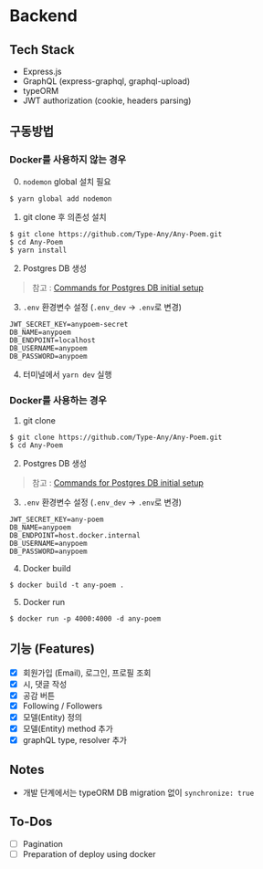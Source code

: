 # Backend

## Tech Stack

- Express.js
- GraphQL (express-graphql, graphql-upload)
- typeORM
- JWT authorization (cookie, headers parsing)

## 구동방법

### Docker를 사용하지 않는 경우

0. `nodemon` global 설치 필요

```shell
$ yarn global add nodemon
```

1. git clone 후 의존성 설치

```shell
$ git clone https://github.com/Type-Any/Any-Poem.git
$ cd Any-Poem
$ yarn install
```

2. Postgres DB 생성

> 참고 : [Commands for Postgres DB initial setup](https://mattdamon108.github.io/post/backend/1/2019-02-25-Commands-for-Postgres-DB-setup/)

3. `.env` 환경변수 설정 (`.env_dev` -> `.env`로 변경)

```
JWT_SECRET_KEY=anypoem-secret
DB_NAME=anypoem
DB_ENDPOINT=localhost
DB_USERNAME=anypoem
DB_PASSWORD=anypoem
```

4. 터미널에서 `yarn dev` 실행

### Docker를 사용하는 경우

1. git clone

```shell
$ git clone https://github.com/Type-Any/Any-Poem.git
$ cd Any-Poem
```

2. Postgres DB 생성

> 참고 : [Commands for Postgres DB initial setup](https://mattdamon108.github.io/post/backend/1/2019-02-25-Commands-for-Postgres-DB-setup/)

3. `.env` 환경변수 설정 (`.env_dev` -> `.env`로 변경)

```
JWT_SECRET_KEY=any-poem
DB_NAME=anypoem
DB_ENDPOINT=host.docker.internal
DB_USERNAME=anypoem
DB_PASSWORD=anypoem
```

4. Docker build

```shell
$ docker build -t any-poem .
```

5. Docker run

```shell
$ docker run -p 4000:4000 -d any-poem
```

## 기능 (Features)

- [x] 회원가입 (Email), 로그인, 프로필 조회
- [x] 시, 댓글 작성
- [x] 공감 버튼
- [x] Following / Followers
- [x] 모델(Entity) 정의
- [x] 모델(Entity) method 추가
- [x] graphQL type, resolver 추가

## Notes

- 개발 단계에서는 typeORM DB migration 없이 `synchronize: true`

## To-Dos

- [ ] Pagination
- [ ] Preparation of deploy using docker
